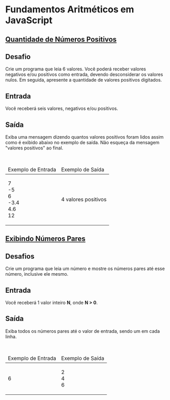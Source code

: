<h1>Fundamentos Aritméticos em JavaScript</h1> 

<h2>
<a target="_blank" href="https://github.com/JefersonMelo/07-DIO/blob/master/04-Introduca-criacao-de-websites-com-HTML5-CSS3/04-Fundamentos-Aritmeticos-em-JavaScript/01-Quantidade-de-Numeros-Positivos/js/Quantidade-de-Numeros-Positivos.js">Quantidade de Números Positivos</a>
</h2>
<div><div>
<div>
<h2>Desafio</h2>

<p>Crie&nbsp;um programa que leia 6 valores. Você poderá receber&nbsp;valores negativos e/ou positivos como entrada, devendo&nbsp;desconsiderar&nbsp;os valores nulos.&nbsp;Em seguida, apresente a quantidade de valores positivos digitados.</p>
</div>

<h2>Entrada</h2>

<div>
<p>Você receberá seis valores, negativos e/ou positivos.</p>
</div>

<h2>Saída</h2>

<div>
<p>Exiba&nbsp;uma mensagem dizendo quantos valores positivos foram lidos assim como é exibido abaixo no exemplo de saída. Não esqueça da mensagem "valores positivos" ao final.</p>
</div>

<div>&nbsp;</div>

<table>
	<thead>
		<tr>
			<td>Exemplo de Entrada</td>
			<td>Exemplo de Saída</td>
		</tr>
	</thead>
	<tbody>
		<tr>
			<td>
			<p>7<br>
			-5<br>
			6<br>
			-3.4<br>
			4.6<br>
			12</p>
			</td>
			<td>
			<p>4 valores positivos</p>
			</td>
		</tr>
	</tbody>
</table>

</div></div>

<h2>
<a target="_blank" href="https://github.com/JefersonMelo/07-DIO/blob/master/04-Introduca-criacao-de-websites-com-HTML5-CSS3/04-Fundamentos-Aritmeticos-em-JavaScript/02-Exibindo-Numeros-Pares/js/Exibindo-Numeros-Pares.js
">Exibindo Números Pares
</a>
</h2>

<div><div>
<h2>Desafios</h2>

<p>Crie um programa que leia um número e mostre os números pares até esse número, inclusive ele mesmo.</p>
</div>

<h2>Entrada</h2>

<div>
<p>Você receberá 1 valor&nbsp;inteiro <strong>N</strong>, onde <strong>N &gt; 0</strong>.</p>
</div>

<h2>Saída</h2>

<div>
<p>Exiba todos os números pares até o valor de entrada, sendo um em cada linha.&nbsp;</p>
</div>

<div>&nbsp;</div>

<table>
	<thead>
		<tr>
			<td>Exemplo de Entrada</td>
			<td>Exemplo de Saída</td>
		</tr>
	</thead>
	<tbody>
		<tr>
			<td>6</td>
			<td>
			<p>2<br>
			4<br>
			6</p>
			</td>
		</tr>
	</tbody>
</table> <br><br></div>


